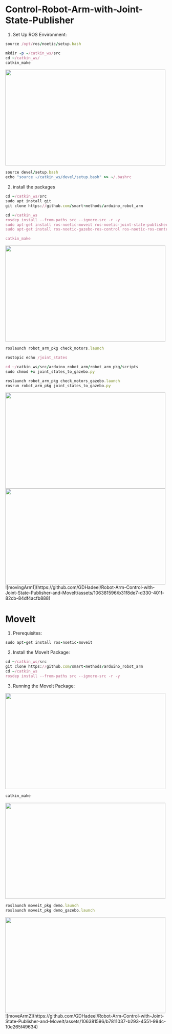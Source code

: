 # Control-Robot-Arm-with-Joint-State-Publisher
1. Set Up ROS Environment:
```ruby
source /opt/ros/noetic/setup.bash

mkdir -p ~/catkin_ws/src
cd ~/catkin_ws/
catkin_make
```
<img src="https://github.com/DeemaEssam/DeemaEssam.github.io/assets/106381596/485db32d-0524-4e54-8600-e9070a451e24" data-canonical-src="https://gyazo.com/eb5c5741b6a9a16c692170a41a49c858.png" width="500" height="300" />

```ruby
source devel/setup.bash
echo "source ~/catkin_ws/devel/setup.bash" >> ~/.bashrc
```
2. install the packages
```ruby
cd ~/catkin_ws/src
sudo apt install git
git clone https://github.com/smart-methods/arduino_robot_arm

cd ~/catkin_ws
rosdep install --from-paths src --ignore-src -r -y
sudo apt-get install ros-noetic-moveit ros-noetic-joint-state-publisher ros-noetic-joint-state-publisher-gui
sudo apt-get install ros-noetic-gazebo-ros-control ros-noetic-ros-controllers ros-noetic-ros-control

catkin_make
```
<img src="https://github.com/DeemaEssam/DeemaEssam.github.io/assets/106381596/969e9009-9de4-42af-970f-5f672e93be17" data-canonical-src="https://gyazo.com/eb5c5741b6a9a16c692170a41a49c858.png" width="500" height="300" />

```ruby
roslaunch robot_arm_pkg check_motors.launch

rostopic echo /joint_states

cd ~/catkin_ws/src/arduino_robot_arm/robot_arm_pkg/scripts
sudo chmod +x joint_states_to_gazebo.py

roslaunch robot_arm_pkg check_motors_gazebo.launch
rosrun robot_arm_pkg joint_states_to_gazebo.py
```


<img src="https://github.com/DeemaEssam/DeemaEssam.github.io/assets/106381596/2e951ca3-f108-4a55-9209-8d13cb296475" data-canonical-src="https://gyazo.com/eb5c5741b6a9a16c692170a41a49c858.png" width="500" height="300" />
<img src="https://github.com/GDHadeel/Robot-Arm-Control-with-Joint-State-Publisher-and-MoveIt/assets/106381596/b31f8de7-d330-401f-82cb-84df4acfb888" data-canonical-src="https://gyazo.com/eb5c5741b6a9a16c692170a41a49c858.png" width="500" height="300" />
![movingArm1](https://github.com/GDHadeel/Robot-Arm-Control-with-Joint-State-Publisher-and-MoveIt/assets/106381596/b31f8de7-d330-401f-82cb-84df4acfb888)




# MoveIt
1. Prerequisites:
```ruby
sudo apt-get install ros-noetic-moveit
```
2. Install the MoveIt Package:
```ruby
cd ~/catkin_ws/src
git clone https://github.com/smart-methods/arduino_robot_arm
cd ~/catkin_ws
rosdep install --from-paths src --ignore-src -r -y
```
3. Running the MoveIt Package:

<img src="https://github.com/DeemaEssam/DeemaEssam.github.io/assets/106381596/770371d4-9671-45b3-8bf2-b20ad5f77df4" data-canonical-src="https://gyazo.com/eb5c5741b6a9a16c692170a41a49c858.png" width="500" height="300" />

```ruby
catkin_make
```

<img src="https://github.com/DeemaEssam/DeemaEssam.github.io/assets/106381596/c696b707-9b0e-439b-8239-b062b0d0e956" data-canonical-src="https://gyazo.com/eb5c5741b6a9a16c692170a41a49c858.png" width="500" height="300" />

```ruby
roslaunch moveit_pkg demo.launch
roslaunch moveit_pkg demo_gazebo.launch
```

<img src="https://github.com/GDHadeel/Robot-Arm-Control-with-Joint-State-Publisher-and-MoveIt/assets/106381596/b7811037-b293-4551-994c-10e265f49634" data-canonical-src="https://gyazo.com/eb5c5741b6a9a16c692170a41a49c858.png" width="500" height="300" />
![moveArm2](https://github.com/GDHadeel/Robot-Arm-Control-with-Joint-State-Publisher-and-MoveIt/assets/106381596/b7811037-b293-4551-994c-10e265f49634)
